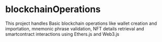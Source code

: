 # blockchainOperations
This project handles Basic blockchain operations like wallet creation and importation, mnemonic phrase validation, NFT details retrieval and smartcontract interactions using Ethers.js and Web3.js
